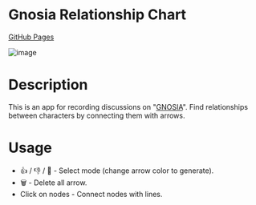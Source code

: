 # Gnosia Relationship Chart

[GitHub Pages](https://kantouzin.github.io/gnosia-relationship-chart/)

![image](https://github.com/Kantouzin/gnosia-relationship-chart/assets/30231731/c3d5aac7-91ae-4bb4-a7ad-ca1eced45012)

# Description

This is an app for recording discussions on "[GNOSIA](https://store.steampowered.com/app/1608290/GNOSIA/)".
Find relationships between characters by connecting them with arrows.

# Usage

* 👍️ / 👎️ / 🔄 - Select mode (change arrow color to generate).
* 🗑️ - Delete all arrow.
* Click on nodes - Connect nodes with lines.
